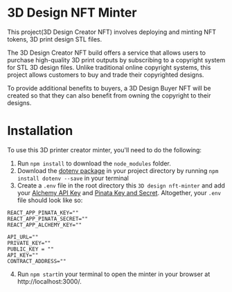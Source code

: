 # 3D Design NFT Minter


This project(3D Design Creator NFT) involves deploying and minting NFT tokens, 3D print design STL files.

The 3D Design Creator NFT build offers a service that allows users to purchase high-quality 3D print outputs by subscribing to a copyright system for STL 3D design files. Unlike traditional online copyright systems, this project allows customers to buy and trade their copyrighted designs.

To provide additional benefits to buyers, a 3D Design Buyer NFT will be created so that they can also benefit from owning the copyright to their designs.

# Installation
To use this 3D printer creator minter, you'll need to do the following:

1. Run `npm install` to download the `node_modules` folder.
2. Download the [dotenv package](https://www.npmjs.com/package/dotenv) in your project directory by running `npm install dotenv --save` in your terminal
3. Create a `.env` file in the root directory this `3D design nft-minter` and add your [Alchemy API Key](https://docs.alchemyapi.io/alchemy/tutorials/nft-minter#create-your-alchemy-api-key) and [Pinata Key and Secret](https://pinata.cloud/keys). Altogether, your `.env` file should look like so:

```
REACT_APP_PINATA_KEY=""
REACT_APP_PINATA_SECRET=""
REACT_APP_ALCHEMY_KEY=""

API_URL=""
PRIVATE_KEY=""
PUBLIC_KEY = ""
API_KEY=""
CONTRACT_ADDRESS=""

```
4. Run `npm start`in your terminal to open the minter in your browser at http://localhost:3000/.
